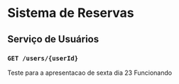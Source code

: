# Sistema de Reservas 

## Serviço de Usuários
### `GET /users/{userId}`

Teste para a apresentacao de sexta dia 23 Funcionando 